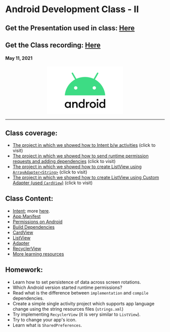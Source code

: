 # Android Development Class - II

## Get the Presentation used in class: [Here](Android_Class-2.pdf)

## Get the Class recording: [Here](https://drive.google.com/file/d/13vu4D7n0ltzq0-3QwK3C1ClhhPS1ZV0a/view?usp=sharing)

#### May 11, 2021

<div align="center"><img src="../Android-Logo.png" alt="Android logo" height=150/></div>

<hr>

## Class coverage:

-   [The project in which we showed how to Intent b/w activities](IntentDemo) (click to visit)
-   [The project in which we showed how to send runtime permission requests and adding dependencies](PermissionDemo) (click to visit)
-   [The project in which we showed how to create ListView using `ArrayAdapter<String>`](ListStringDemo) (click to visit)
-   [The project in which we showed how to create ListView using Custom Adapter (used `CardView`)](ListAdapterDemo) (click to visit)

## Class Content:

-   [Intent](https://developer.android.com/reference/android/content/Intent); more [here](https://developer.android.com/guide/components/intents-filters).
-   [App Manifest](https://developer.android.com/guide/topics/manifest/manifest-intro)
-   [Permissions on Android](https://developer.android.com/guide/topics/permissions/overview)
-   [Build Dependencies](https://developer.android.com/studio/build/dependencies)
-   [CardView](https://developer.android.com/reference/androidx/cardview/widget/CardView.html)
-   [ListView](https://developer.android.com/reference/android/widget/ListView)
-   [Adapter](https://developer.android.com/reference/android/widget/Adapter)
-   [RecyclerView](https://developer.android.com/guide/topics/ui/layout/recyclerview)
-   [More learning resources](../)

## Homework:

-   Learn how to set persistence of data across screen rotations.
-   Which Android version started runtime permissions?
-   Read what is the difference between `implementation` and `compile` dependencies.
-   Create a simple single activity project which supports app language change using the string resources files (`strings.xml`)
-   Try implementing `RecyclerView` (it is very similar to `ListView`).
-   Try to change your app's icon.
-   Learn what is `SharedPreferences`.
